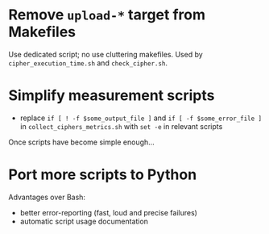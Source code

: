 # Remove `upload-*` target from Makefiles

Use dedicated script; no use cluttering makefiles. Used by
`cipher_execution_time.sh` and `check_cipher.sh`.

# Simplify measurement scripts

- replace `if [ ! -f $some_output_file ]` and `if [ -f
  $some_error_file ]` in `collect_ciphers_metrics.sh` with `set -e` in
  relevant scripts

Once scripts have become simple enough…

# Port more scripts to Python

Advantages over Bash:

- better error-reporting (fast, loud and precise failures)
- automatic script usage documentation
